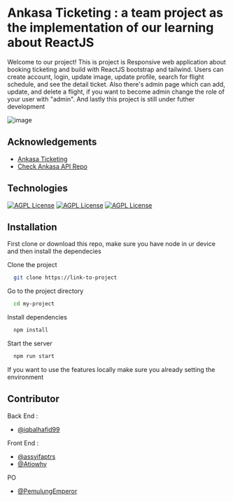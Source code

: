 # Ankasa Ticketing : a team project as the implementation of our learning about ReactJS
Welcome to our project! This is project is Responsive web application about booking ticketing and build with ReactJS bootstrap and tailwind. Users can create account, login, update image, update profile, search for flight schedule, and see the detail ticket. Also there's admin page which can add, update, and delete a flight, if you want to become admin change the role of your user with "admin". And lastly this project is still under futher development


![image](https://github.com/PemulungEmperor/ankasa_ticketing/assets/76174871/b2934f89-19ec-499a-9621-d070ff196327)


## Acknowledgements
  
  - [Ankasa Ticketing](https://github.com/matiassingers/awesome-readme)
  - [Check Ankasa API Repo](https://github.com/PemulungEmperor/ankasa_collab_team2_api)

## Technologies

[![AGPL License](https://img.shields.io/badge/Bootstrap-563D7C?style=for-the-badge&logo=bootstrap&logoColor=white)](http://www.gnu.org/licenses/agpl-3.0)
[![AGPL License](https://img.shields.io/badge/React-20232A?style=for-the-badge&logo=react&logoColor=61DAFB)](http://www.gnu.org/licenses/agpl-3.0)
[![AGPL License](https://img.shields.io/badge/Tailwind_CSS-38B2AC?style=for-the-badge&logo=tailwind-css&logoColor=white)](http://www.gnu.org/licenses/agpl-3.0)


## Installation

First clone or download this repo, make sure you have node in ur device and then install the dependecies

Clone the project

```bash
  git clone https://link-to-project
```

Go to the project directory

```bash
  cd my-project
```

Install dependencies

```bash
  npm install
```

Start the server

```bash
  npm run start
```
If you want to use the features locally make sure you already setting the environment
    

## Contributor

Back End : 
- [@iqbalhafid99](https://github.com/iqbalhafid99) 

Front End :
- [@assyifaptrs](https://github.com/assyifaptrs)
- [@Atiowhy](https://github.com/Atiowhy) 

PO 
- [@PemulungEmperor](https://github.com/PemulungEmperor) 




